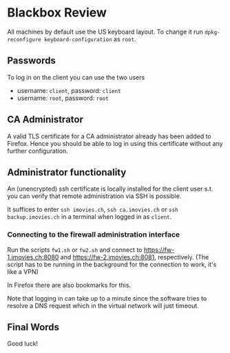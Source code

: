 # Blackbox Review

All machines by default use the US keyboard layout. To change it run `dpkg-reconfigure keyboard-configuration` as `root`.

## Passwords

To log in on the client you can use the two users

- username: `client`, password: `client`
- username: `root`, password: `root`

## CA Administrator

A valid TLS certificate for a CA administrator already has been added to Firefox. Hence you should be able to log in using this certificate without any further configuration.

## Administrator functionality

An (unencrypted) ssh certificate is locally installed for the client user s.t. you can verify that remote administration via SSH is possible.

It suffices to enter `ssh imovies.ch`, `ssh ca.imovies.ch` or `ssh backup.imovies.ch` in a terminal when logged in as `client`.

### Connecting to the firewall administration interface

Run the scripts `fw1.sh` or `fw2.sh` and connect to https://fw-1.imovies.ch:8080 and https://fw-2.imovies.ch:8081, respectively. (The script has to be running in the background for the connection to work, it's like a VPN)

In Firefox there are also bookmarks for this.

Note that logging in can take up to a minute since the software tries to resolve a DNS request which in the virtual network will just timeout.

## Final Words

Good luck!
